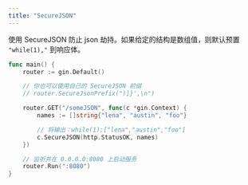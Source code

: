 ```yaml
---
title: "SecureJSON"
---
```


使用 SecureJSON 防止 json 劫持。如果给定的结构是数组值，则默认预置 `"while(1),"` 到响应体。

```go
func main() {
	router := gin.Default()

	// 你也可以使用自己的 SecureJSON 前缀
	// router.SecureJsonPrefix(")]}',\n")

	router.GET("/someJSON", func(c *gin.Context) {
		names := []string{"lena", "austin", "foo"}

		// 将输出：while(1);["lena","austin","foo"]
		c.SecureJSON(http.StatusOK, names)
	})

	// 监听并在 0.0.0.0:8080 上启动服务
	router.Run(":8080")
}
```
